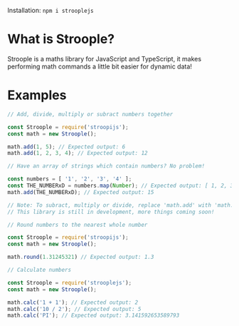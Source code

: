 Installation: `npm i strooplejs`
# What is Stroople?
Stroople is a maths library for JavaScript and TypeScript, it makes performing math commands a little bit easier for dynamic data!

# Examples
```js
// Add, divide, multiply or subract numbers together

const Stroople = require('stroopijs');
const math = new Stroople();

math.add(1, 5); // Expected output: 6
math.add(1, 2, 3, 4); // Expected output: 12

// Have an array of strings which contain numbers? No problem!

const numbers = [ '1', '2', '3', '4' ];
const THE_NUMBERxD = numbers.map(Number); // Expected output: [ 1, 2, 3, 4, 5 ];
math.add(THE_NUMBERxD); // Expected output: 15

// Note: To subract, multiply or divide, replace 'math.add' with 'math.<subtract | multiply | divide>'
// This library is still in development, more things coming soon!
```
```js
// Round numbers to the nearest whole number

const Stroople = require('stroopijs');
const math = new Stroople();

math.round(1.31245321) // Expected output: 1.3
```
```js
// Calculate numbers

const Stroople = require('strooplejs');
const math = new Stroople();

math.calc('1 + 1'); // Expected output: 2
math.calc('10 / 2'); // Expected output: 5
math.calc('PI'); // Expected output: 3.141592653589793
```